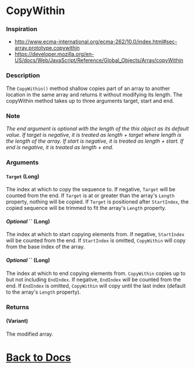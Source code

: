 # CopyWithin
### Inspiration
* http://www.ecma-international.org/ecma-262/10.0/index.html#sec-array.prototype.copywithin
* https://developer.mozilla.org/en-US/docs/Web/JavaScript/Reference/Global_Objects/Array/copyWithin

### Description
The `CopyWithin()` method shallow copies part of an array to another location in the same array and returns it without modifying its length. The copyWithin method takes up to three arguments target, start and end.

### Note
*The end argument is optional with the length of the this object as its default value. If target is negative, it is treated as length + target where length is the length of the array. If start is negative, it is treated as length + start. If end is negative, it is treated as length + end.*

### Arguments
#### `Target` (Long)
The index at which to copy the sequence to. If negative, `Target` will be counted from the end.
If `Target` is at or greater than the array's `Length` property, nothing will be copied. If `Target` is positioned after `StartIndex`, the copied sequence will be trimmed to fit the array's `Length` property.
#### *Optional* `` (Long)
The index at which to start copying elements from. If negative, `StartIndex` will be counted from the end.
If `StartIndex` is omitted, `CopyWithin` will copy from the base index of the array. 
#### *Optional* `` (Long)
The index at which to end copying elements from. `CopyWithin` copies up to but not including `EndIndex`. If negative, `EndIndex` will be counted from the end.
If `EndIndex` is omitted, `CopyWithin` will copy until the last index (default to the array's `Length` property).
### Returns
#### (Variant)
The modified array.

# [Back to Docs](https://senipah.github.io/VBA-DynamicArray/)